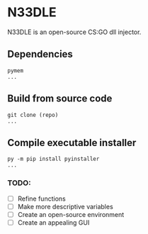 # N33DLE
N33DLE is an open-source CS:GO dll injector.

## Dependencies
```
pymem
...
```
## Build from source code
```
git clone (repo)
...
```
## Compile executable installer
```
py -m pip install pyinstaller
...
```


### TODO:
- [ ] Refine functions
- [ ] Make more descriptive variables
- [ ] Create an open-source environment 
- [ ] Create an appealing GUI
